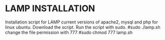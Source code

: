 # LAMP INSTALLATION

Installation script for LAMP current versions of apache2, mysql and php for linux ubuntu. 
Download the script.
Run the script with sudo.  #sudo ./lamp.sh
change the file permission with 777 #sudo chmod 777 lamp.sh